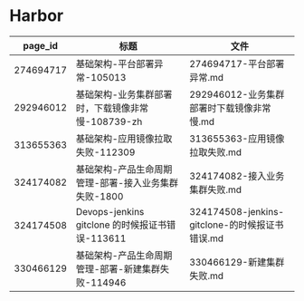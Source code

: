 # Harbor

| page_id | 标题 | 文件 |
|---|---|---|
| 274694717 | 基础架构-平台部署异常-105013 | 274694717-平台部署异常.md |
| 292946012 | 基础架构-业务集群部署时，下载镜像非常慢-108739-zh | 292946012-业务集群部署时下载镜像非常慢.md |
| 313655363 | 基础架构-应用镜像拉取失败-112309 | 313655363-应用镜像拉取失败.md |
| 324174082 | 基础架构-产品生命周期管理-部署-接入业务集群失败-1800 | 324174082-接入业务集群失败.md |
| 324174508 | Devops-jenkins gitclone 的时候报证书错误-113611 | 324174508-jenkins-gitclone-的时候报证书错误.md |
| 330466129 | 基础架构-产品生命周期管理-部署-新建集群失败-114946 | 330466129-新建集群失败.md |
